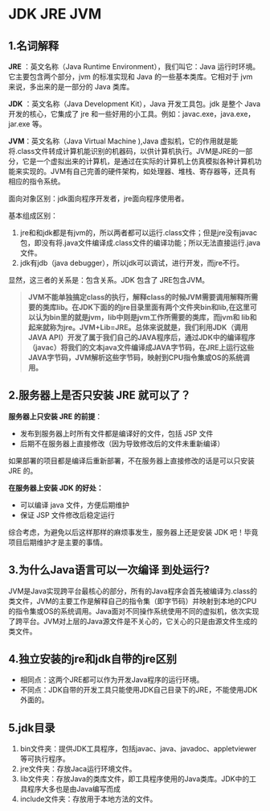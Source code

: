 # JDK  JRE JVM 

## 1.名词解释

**JRE** ：英文名称（Java Runtime Environment），我们叫它：Java 运行时环境。它主要包含两个部分，jvm 的标准实现和 Java 的一些基本类库。它相对于 jvm 来说，多出来的是一部分的 Java 类库。

**JDK** ：英文名称（Java Development Kit），Java 开发工具包。jdk 是整个 Java 开发的核心，它集成了 jre 和一些好用的小工具。例如：javac.exe，java.exe，jar.exe 等。

**JVM**：英文名称（Java Virtual Machine ),Java 虚拟机，它的作用就是能将.class文件转成计算机能识别的机器码，以供计算机执行。JVM是JRE的一部分，它是一个虚拟出来的计算机，是通过在实际的计算机上仿真模拟各种计算机功能来实现的。JVM有自己完善的硬件架构，如处理器、堆栈、寄存器等，还具有相应的指令系统。

面向对象区别：jdk面向程序开发者，jre面向程序使用者。

基本组成区别：

1. jre和和jdk都是有jvm的，所以两者都可以运行.class文件；但是jre没有javac包，即没有将.java文件编译成.class文件的编译功能；所以无法直接运行.java文件。
2. jdk有jdb（java debugger），所以jdk可以调试，进行开发，而jre不行。

显然，这三者的关系是：包含关系。JDK 包含了 JRE包含JVM。



> **JVM不能单独搞定class的执行，解释class的时候JVM需要调用解释所需要的类库lib。在JDK下面的的jre目录里面有两个文件夹bin和lib,在这里可以认为bin里的就是jvm，lib中则是jvm工作所需要的类库，而jvm和 lib和起来就称为jre。JVM+Lib=JRE。总体来说就是，我们利用JDK（调用JAVA API）开发了属于我们自己的JAVA程序后，通过JDK中的编译程序（javac）将我们的文本java文件编译成JAVA字节码，在JRE上运行这些JAVA字节码，JVM解析这些字节码，映射到CPU指令集或OS的系统调用。**

## 2.服务器上是否只安装 JRE 就可以了？

**服务器上只安装 JRE 的前提**：

- 发布到服务器上时所有文件都是编译好的文件，包括 JSP 文件
- 后期不在服务器上直接修改（因为导致修改后的文件未重新编译）

如果部署的项目都是编译后重新部署，不在服务器上直接修改的话是可以只安装 JRE 的。

**在服务器上安装 JDK 的好处：**

- 可以编译 java 文件，方便后期维护
- 保证 JSP 文件修改后稳定运行

综合考虑，为避免以后这样那样的麻烦事发生，服务器上还是安装 JDK 吧！毕竟项目后期维护才是主要的事情。

## 3.为什么Java语言可以一次编译 到处运行?

JVM是Java实现跨平台最核心的部分，所有的Java程序会首先被编译为.class的类文件，JVM的主要工作是解释自己的指令集（即字节码）并映射到本地的CPU的指令集或OS的系统调用。Java面对不同操作系统使用不同的虚拟机，依次实现了跨平台。JVM对上层的Java源文件是不关心的，它关心的只是由源文件生成的类文件。

## 4.独立安装的jre和jdk自带的jre区别

- 相同点：这两个JRE都可以作为开发Java程序的运行环境。
- 不同点：JDK自带的开发工具只能使用JDK自己目录下的JRE，不能使用JDK外面的。

## 5.jdk目录

1. bin文件夹：提供JDK工具程序，包括javac、java、javadoc、appletviewer等可执行程序。
2. jre文件夹：存放Jaca运行环境文件。 
3. lib文件夹：存放Java的类库文件，即工具程序使用的Java类库。JDK中的工具程序大多也是由Java编写而成
4. include文件夹：存放用于本地方法的文件。 